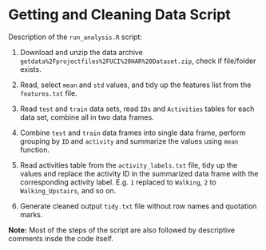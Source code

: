 # Getting and Cleaning Data Script

Description of the `run_analysis.R` script:

1. Download and unzip the data archive `getdata%2Fprojectfiles%2FUCI%20HAR%20Dataset.zip`, check if file/folder exists.

2. Read, select `mean` and `std` values, and tidy up the features list from the `features.txt` file. 

3. Read `test` and `train` data sets, read `IDs` and `Activities` tables for each data set, combine all in two data frames.

4. Combine `test` and `train` data frames into single data frame, perform grouping by `ID` and `activity` and summarize the values using `mean` function.

5. Read activities table from the `activity_labels.txt` file, tidy up the values and replace the activity ID in the summarized data frame with the corresponding activity label. E.g. `1` replaced to `Walking`, `2` to `Walking_Upstairs`, and so on.

6. Generate cleaned output `tidy.txt` file without row names and quotation marks.

**Note:** Most of the steps of the script are also followed by descriptive comments insde the code itself.
